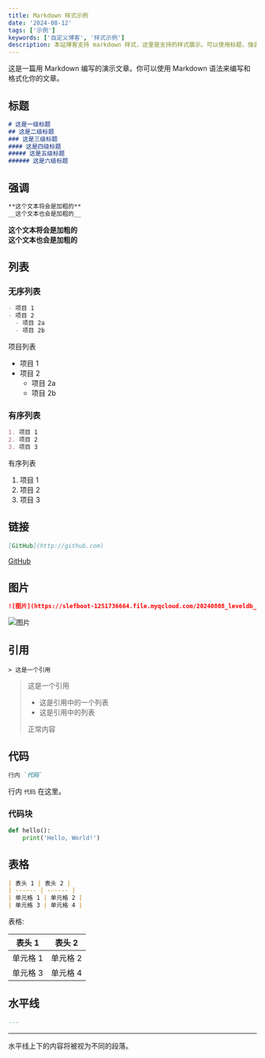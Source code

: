 ```yaml
---
title: Markdown 样式示例
date: '2024-08-12'
tags: ['示例']
keywords: ['自定义博客', '样式示例']
description: 本站博客支持 markdown 样式，这里是支持的样式展示。可以使用标题，强调，列表，链接，图片，引用，代码，表格，水平线等 markdown 语法。
---
```


这是一篇用 Markdown 编写的演示文章。你可以使用 Markdown 语法来编写和格式化你的文章。

## 标题

```markdown
# 这是一级标题
## 这是二级标题
### 这是三级标题
#### 这是四级标题
##### 这是五级标题
###### 这是六级标题
```

## 强调

```markdown
**这个文本将会是加粗的**
__这个文本也会是加粗的__
```

**这个文本将会是加粗的**  
__这个文本也会是加粗的__

## 列表

### 无序列表

```markdown
- 项目 1
- 项目 2
  - 项目 2a
  - 项目 2b
```

项目列表

- 项目 1
- 项目 2
  - 项目 2a
  - 项目 2b

### 有序列表
    
```markdown
1. 项目 1
2. 项目 2
3. 项目 3
```

有序列表

1. 项目 1
2. 项目 2
3. 项目 3

## 链接

```markdown
[GitHub](http://github.com)
```

[GitHub](http://github.com)

## 图片

```markdown
![图片](https://slefboot-1251736664.file.myqcloud.com/20240808_leveldb_source_bloom_filter_visualization.png/webp1600)
```

![图片](https://slefboot-1251736664.file.myqcloud.com/20240808_leveldb_source_bloom_filter_visualization.png/webp1600)

## 引用

```
> 这是一个引用
```

> 这是一个引用
> - 这是引用中的一个列表
> - 这是引用中的列表
> 
> 正常内容

## 代码

```markdown
行内 `代码`
```

行内 `代码` 在这里。

### 代码块

```python
def hello():
    print('Hello, World!')
```

## 表格

```markdown
| 表头 1 | 表头 2 |
| ------ | ------ |
| 单元格 1 | 单元格 2 |
| 单元格 3 | 单元格 4 |
```

表格: 

| 表头 1 | 表头 2 |
| ------ | ------ |
| 单元格 1 | 单元格 2 |
| 单元格 3 | 单元格 4 |


## 水平线

```markdown
---
```

---

水平线上下的内容将被视为不同的段落。